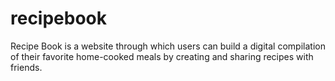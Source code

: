 # recipebook
Recipe Book is a website through which users can build a digital compilation of their favorite home-cooked meals by creating and sharing recipes with friends.

